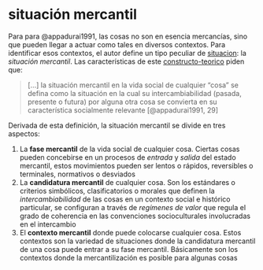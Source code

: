 # situación mercantil

Para para @appadurai1991, las cosas no son en esencia mercancías, sino que pueden llegar a actuar como tales en diversos contextos. Para identificar esos contextos, el autor define un tipo peculiar de [situacion](situacion.md): la *situación mercantil*. Las características de este [constructo-teorico](constructo-teorico.md) piden que:

 >
 > [...] la situación mercantil en la vida social de cualquier “cosa” se defina como la situación en la cual su intercambiabilidad (pasada, presente o futura) por alguna otra cosa se convierta en su característica socialmente relevante [@appadurai1991, 29]

Derivada de esta definición, la situación mercantil se divide en tres aspectos:

1. La **fase mercantil** de la vida social de cualquier cosa. Ciertas cosas pueden concebirse en un procesos de *entrada* y *salida* del estado mercantil, estos movimientos pueden ser lentos o rápidos, reversibles o terminales, normativos o desviados
1. La **candidatura mercantil** de cualquier cosa. Son los estándares o criterios simbólicos, clasificatorios o morales que definen la *intercambiabilidad* de las cosas en un contexto social e histórico particular, se configuran a través de *regímenes de valor* que regula el grado de coherencia en las convenciones socioculturales involucradas en el intercambio
1. El **contexto mercantil** donde puede colocarse cualquier cosa. Estos contextos son la variedad de situaciones donde la candidatura mercantil de una cosa puede entrar a su fase mercantil. Básicamente son los contextos donde la mercantilización es posible para algunas cosas
